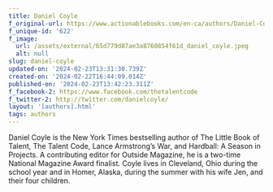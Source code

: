 ```yaml
---
title: Daniel Coyle
f_original-url: https://www.actionablebooks.com/en-ca/authors/Daniel-Coyle/
f_unique-id: '622'
f_image:
  url: /assets/external/65d779d87ae3a8760854f61d_daniel_coyle.jpeg
  alt: null
slug: daniel-coyle
updated-on: '2024-02-23T13:31:30.739Z'
created-on: '2024-02-22T16:44:09.014Z'
published-on: '2024-02-23T13:42:23.311Z'
f_facebook-2: https://www.facebook.com/thetalentcode
f_twitter-2: http://twitter.com/danielcoyle/
layout: '[authors].html'
tags: authors
---
```


Daniel Coyle is the New York Times bestselling author of The Little Book of Talent, The Talent Code, Lance Armstrong’s War, and Hardball: A Season in Projects. A contributing editor for Outside Magazine, he is a two-time National Magazine Award finalist. Coyle lives in Cleveland, Ohio during the school year and in Homer, Alaska, during the summer with his wife Jen, and their four children.
